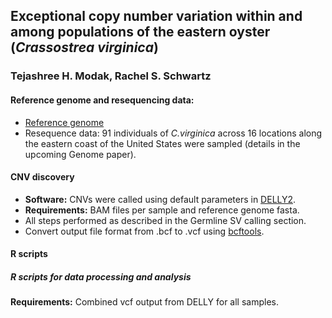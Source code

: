 ## Exceptional copy number variation within and among populations of the eastern oyster (*Crassostrea virginica*) 
### Tejashree H. Modak, Rachel S. Schwartz

#### Reference genome and resequencing data:
- [Reference genome](https://www.ncbi.nlm.nih.gov/genome/398)
- Resequence data: 91 individuals of *C.virginica* across 16 locations along the eastern coast of the United States were sampled (details in the upcoming Genome paper).
#### CNV discovery
- **Software:** CNVs were called using default parameters in [DELLY2](https://github.com/dellytools/delly).
- **Requirements:** BAM files per sample and reference genome fasta. 
- All steps performed as described in the Germline SV calling section.
- Convert output file format from .bcf to .vcf using [bcftools](http://samtools.github.io/bcftools/bcftools.html#view). 

#### R scripts
##### R scripts for data processing and analysis 
**Requirements:** Combined vcf output from DELLY for all samples.  
